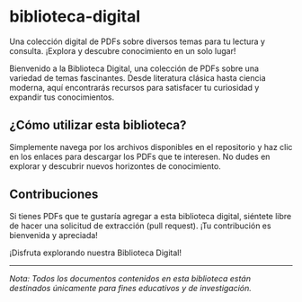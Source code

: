 # biblioteca-digital
Una colección digital de PDFs sobre diversos temas para tu lectura y consulta. ¡Explora y descubre conocimiento en un solo lugar!

Bienvenido a la Biblioteca Digital, una colección de PDFs sobre una variedad de temas fascinantes. Desde literatura clásica hasta ciencia moderna, aquí encontrarás recursos para satisfacer tu curiosidad y expandir tus conocimientos.

## ¿Cómo utilizar esta biblioteca?

Simplemente navega por los archivos disponibles en el repositorio y haz clic en los enlaces para descargar los PDFs que te interesen. No dudes en explorar y descubrir nuevos horizontes de conocimiento.

## Contribuciones

Si tienes PDFs que te gustaría agregar a esta biblioteca digital, siéntete libre de hacer una solicitud de extracción (pull request). ¡Tu contribución es bienvenida y apreciada!

¡Disfruta explorando nuestra Biblioteca Digital!

--- 
*Nota: Todos los documentos contenidos en esta biblioteca están destinados únicamente para fines educativos y de investigación.*
